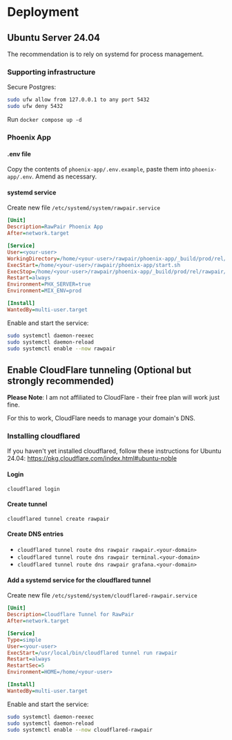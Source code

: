 # Deployment

## Ubuntu Server 24.04

The recommendation is to rely on systemd for process management.

### Supporting infrastructure

Secure Postgres:

```bash
sudo ufw allow from 127.0.0.1 to any port 5432
sudo ufw deny 5432
```

Run `docker compose up -d`

### Phoenix App

#### .env file

Copy the contents of `phoenix-app/.env.example`, paste them into `phoenix-app/.env`. Amend as necessary.

#### systemd service

Create new file `/etc/systemd/system/rawpair.service`

```ini
[Unit]
Description=RawPair Phoenix App
After=network.target

[Service]
User=<your-user>
WorkingDirectory=/home/<your-user>/rawpair/phoenix-app/_build/prod/rel/rawpair
ExecStart=/home/<your-user>/rawpair/phoenix-app/start.sh
ExecStop=/home/<your-user>/rawpair/phoenix-app/_build/prod/rel/rawpair/bin/rawpair stop
Restart=always
Environment=PHX_SERVER=true
Environment=MIX_ENV=prod

[Install]
WantedBy=multi-user.target
```

Enable and start the service:

```bash
sudo systemctl daemon-reexec
sudo systemctl daemon-reload
sudo systemctl enable --now rawpair
```

## Enable CloudFlare tunneling (Optional but strongly recommended)

**Please Note**: I am not affiliated to CloudFlare - their free plan will work just fine.

For this to work, CloudFlare needs to manage your domain's DNS.

### Installing cloudflared

If you haven't yet installed cloudflared, follow these instructions for Ubuntu 24.04: https://pkg.cloudflare.com/index.html#ubuntu-noble

#### Login

`cloudflared login`

#### Create tunnel

`cloudflared tunnel create rawpair`

#### Create DNS entries

- `cloudflared tunnel route dns rawpair rawpair.<your-domain>`
- `cloudflared tunnel route dns rawpair terminal.<your-domain>`
- `cloudflared tunnel route dns rawpair grafana.<your-domain>`

#### Add a systemd service for the cloudflared tunnel

Create new file `/etc/systemd/system/cloudflared-rawpair.service`

```ini
[Unit]
Description=Cloudflare Tunnel for RawPair
After=network.target

[Service]
Type=simple
User=<your-user>
ExecStart=/usr/local/bin/cloudflared tunnel run rawpair
Restart=always
RestartSec=5
Environment=HOME=/home/<your-user>

[Install]
WantedBy=multi-user.target
```

Enable and start the service:

```bash
sudo systemctl daemon-reexec
sudo systemctl daemon-reload
sudo systemctl enable --now cloudflared-rawpair
```